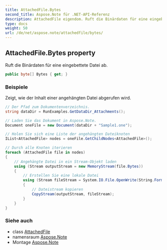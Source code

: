 ```yaml
---
title: AttachedFile.Bytes
second_title: Aspose.Note für .NET-API-Referenz
description: AttachedFile eigendom. Ruft die Binärdaten für eine eingebettete Datei ab.
type: docs
weight: 50
url: /de/net/aspose.note/attachedfile/bytes/
---
```

## AttachedFile.Bytes property

Ruft die Binärdaten für eine eingebettete Datei ab.

```csharp
public byte[] Bytes { get; }
```

### Beispiele

Zeigt, wie der Inhalt einer angehängten Datei abgerufen wird.

```csharp
// Der Pfad zum Dokumentenverzeichnis.
string dataDir = RunExamples.GetDataDir_Attachments();

// Laden Sie das Dokument in Aspose.Note.
Document oneFile = new Document(dataDir + "Sample1.one");

// Holen Sie sich eine Liste der angehängten Dateiknoten
IList<AttachedFile> nodes = oneFile.GetChildNodes<AttachedFile>();

// Durch alle Knoten iterieren
foreach (AttachedFile file in nodes)
{
    // Angehängte Datei in ein Stream-Objekt laden
    using (Stream outputStream = new MemoryStream(file.Bytes))
    {
        // Erstellen Sie eine lokale Datei
        using (Stream fileStream = System.IO.File.OpenWrite(String.Format(dataDir + file.FileName)))
        {
            // Dateistream kopieren
            CopyStream(outputStream, fileStream);
        }
    }
}
```

### Siehe auch

* class [AttachedFile](../)
* namensraum [Aspose.Note](../../attachedfile/)
* Montage [Aspose.Note](../../../)


